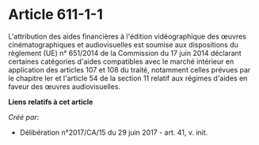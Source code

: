 # Article 611-1-1

L'attribution des aides financières à l'édition vidéographique des œuvres cinématographiques et audiovisuelles est soumise
aux dispositions du règlement (UE) n° 651/2014 de la Commission du 17 juin 2014 déclarant certaines catégories d'aides
compatibles avec le marché intérieur en application des articles 107 et 108 du traité, notamment celles prévues par le
chapitre Ier et l'article 54 de la section 11 relatif aux régimes d'aides en faveur des œuvres audiovisuelles.

**Liens relatifs à cet article**

_Créé par_:

  - Délibération n°2017/CA/15 du 29 juin 2017 - art. 41, v. init.
